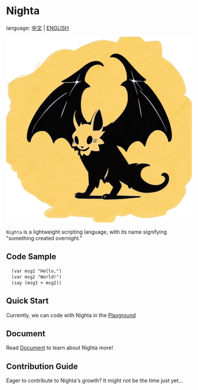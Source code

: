 # Nighta

language: [中文](./README.md) | [ENGLISH](.)

<div style="text-align: center;">
  <img 
    alt="Nighta" 
    src="./doc/public/nighta.png" 
  >
</div>

`Nighta` is a lightweight scripting language, with its name signifying "something created overnight."

## Code Sample

```nighta
  (var msg1 "Hello,")
  (var msg2 "World!")
  (say (msg1 + msg2))
```

## Quick Start
Currently, we can code with Nighta in the [Playground](https://coderserio.github.io/Nighta/#/playground/)

## Document
Read [Document](https://coderserio.github.io/Nighta/#/) to learn about Nighta more!

## Contribution Guide
Eager to contribute to Nighta's growth? It might not be the time just yet...